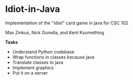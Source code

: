 Idiot-in-Java
=============

Implementation of the "idiot" card game in java for CSC 102

Max Zinkus, Nick Gonella, and Kent Ksomething

**Tasks**
* Understand Python codebase
* Wrap functions in classes because java
* Translate classes to java
* Implement graphics
* Put it on a server
